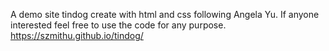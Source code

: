 
A demo site tindog create with html and css following Angela Yu. If anyone interested feel free to use the code for any purpose.  
https://szmithu.github.io/tindog/
